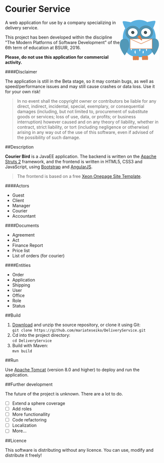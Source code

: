 # Courier Service

<img align="right" src="logo_128.png?raw=true">

A web application for use by a company specializing in delivery service.

This project has been developed within the discipline "The Modern Platforms of Software Development" of the 6th term of education at BSUIR, 2016.

**Please, do not use this application for commercial activity.**

####Disclaimer

The application is still in the Beta stage, so it may contain bugs, as well as speed/performance issues and may still cause crashes or data loss. Use it for your own risk!

> In no event shall the copyright owner or contributors be liable for any direct, indirect, incidental, special, exemplary, or consequential damages (including, but not limited to, procurement of substitute goods or services; loss of use, data, or profits; or business interruption) however caused and on any theory of liability, whether in contract, strict liability, or tort (including negligence or otherwise) arising in any way out of the use of this software, even if advised of the possibility of such damage.

##Description

**Courier Bird** is a JavaEE application. The backend is written on the [Apache Struts 2] framework, and the frontend is written in HTML5, CSS3 and JavaScript, using [Bootstrap] and [AngularJS].

> The frontend is based on a free [Xeon Onepage Site Template].

####Actors

* Guest
* Client
* Manager
* Courier
* Accountant

####Documents

* Agreement
* Act
* Finance Report
* Price list
* List of orders (for courier)

####Entities
* Order
* Application
* Shipping
* User
* Office
* Role
* Status

##Build

1. [Download] and unzip the source repository, or clone it using Git:  
`git clone https://github.com/mariateseiko/DeliveryService.git`
2. Cd into the project directory:  
`cd DeliveryService`
3. Build with Maven:  
`mvn build`

##Run

Use [Apache Tomcat] (version 8.0 and higher) to deploy and run the application.

##Further development

The future of the project is unknown. There are a lot to do.

- [ ] Extend a sphere coverage
- [ ] Add roles
- [ ] More functionallity
- [ ] Code refactoring
- [ ] Localization
- [ ] More...

##Licence

This software is distributing without any licence. You can use, modify and distribute it freely!

[Apache Struts 2]: https://struts.apache.org/
[Bootstrap]: http://getbootstrap.com/
[AngularJS]: https://angularjs.org/
[Xeon Onepage Site Template]: https://shapebootstrap.net/item/1524966-xeon-best-onepage-site-template
[Download]: https://github.com/mariateseiko/DeliveryService/archive/master.zip
[Apache Tomcat]: http://tomcat.apache.org/
